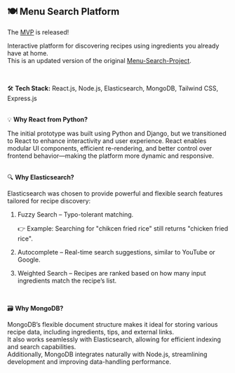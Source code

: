 ## 🍽️ Menu Search Platform

The [MVP](https://menu-search.vercel.app/) is released!  

Interactive platform for discovering recipes using ingredients you already have at home.  
This is an updated version of the original [Menu-Search-Project](https://github.com/ndk6879/Menu-Search-Project).  

<br>


🛠️ **Tech Stack:** React.js, Node.js, Elasticsearch, MongoDB, Tailwind CSS, Express.js  
<br>

💡 **Why React from Python?**

The initial prototype was built using Python and Django, but we transitioned to React to enhance interactivity and user experience.
React enables modular UI components, efficient re-rendering, and better control over frontend behavior—making the platform more dynamic and responsive.  
<br>

🔍 **Why Elasticsearch?**

Elasticsearch was chosen to provide powerful and flexible search features tailored for recipe discovery:

1. Fuzzy Search – Typo-tolerant matching.

    👉 Example: Searching for "chikcen fried rice" still returns "chicken fried rice".

2. Autocomplete – Real-time search suggestions, similar to YouTube or Google.

3. Weighted Search – Recipes are ranked based on how many input ingredients match the recipe’s list.
<br>

🗃️ **Why MongoDB?**

MongoDB’s flexible document structure makes it ideal for storing various recipe data, including ingredients, tips, and external links.  
It also works seamlessly with Elasticsearch, allowing for efficient indexing and search capabilities.  
Additionally, MongoDB integrates naturally with Node.js, streamlining development and improving data-handling performance.
